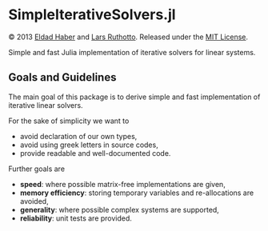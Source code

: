 SimpleIterativeSolvers.jl
=========================

&copy; 2013 [Eldad Haber](http://www.math.ubc.ca/~haber) and [Lars Ruthotto](http://www.eos.ubc.ca/about/researcher/L.Ruthotto.html). Released under the [MIT License](https://github.com/lruthotto/SimpleIterativeSolvers.jl/blob/master/LICENSE).

Simple and fast Julia implementation of iterative solvers for linear systems.

## Goals and Guidelines

The main goal of this package is to derive simple and fast implementation of iterative linear solvers. 

For the sake of simplicity we want to
- avoid declaration of our own types,
- avoid using greek letters in source codes,
- provide readable and well-documented code.

Further goals are
- **speed**: where possible matrix-free implementations are given,
- **memory efficiency**: storing temporary variables and re-allocations are avoided,
- **generality**: where possible complex systems are supported,
- **reliability**: unit tests are provided.






